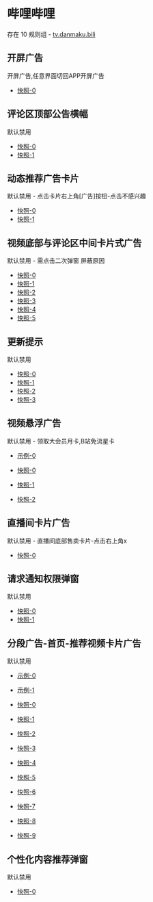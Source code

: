 # 哔哩哔哩

存在 10 规则组 - [tv.danmaku.bili](/src/apps/tv.danmaku.bili.ts)

## 开屏广告

开屏广告,任意界面切回APP开屏广告

- [快照-0](https://i.gkd.li/i/12705270)

## 评论区顶部公告横幅

默认禁用

- [快照-0](https://i.gkd.li/i/12785461)
- [快照-1](https://i.gkd.li/i/12775156)

## 动态推荐广告卡片

默认禁用 - 点击卡片右上角[广告]按钮-点击不感兴趣

- [快照-0](https://i.gkd.li/i/12700222)
- [快照-1](https://i.gkd.li/i/12700243)

## 视频底部与评论区中间卡片式广告

默认禁用 - 需点击二次弹窗 屏蔽原因

- [快照-0](https://i.gkd.li/i/12642260)
- [快照-1](https://i.gkd.li/i/12705266)
- [快照-2](https://i.gkd.li/i/12776568)
- [快照-3](https://i.gkd.li/i/12707070)
- [快照-4](https://i.gkd.li/i/12642261)
- [快照-5](https://i.gkd.li/i/13495649)

## 更新提示

默认禁用

- [快照-0](https://i.gkd.li/i/12649689)
- [快照-1](https://i.gkd.li/i/13212209)
- [快照-2](https://i.gkd.li/i/13228977)
- [快照-3](https://i.gkd.li/i/13334963)

## 视频悬浮广告

默认禁用 - 领取大会员月卡,B站免流星卡

- [示例-0](https://github.com/gkd-kit/inspect/assets/38517192/110db806-3f8b-4cd2-a445-06c5f5eb21eb)

- [快照-0](https://i.gkd.li/i/12892611)
- [快照-1](https://i.gkd.li/i/13308344)
- [快照-2](https://i.gkd.li/i/13538048)

## 直播间卡片广告

默认禁用 - 直播间底部售卖卡片-点击右上角x

- [快照-0](https://i.gkd.li/i/13200549)

## 请求通知权限弹窗

默认禁用

- [快照-0](https://i.gkd.li/i/13229159)
- [快照-1](https://i.gkd.li/i/13614090)

## 分段广告-首页-推荐视频卡片广告

默认禁用

- [示例-0](https://m.gkd.li/57941037/acd89b46-45fc-459f-8d17-3913d98dcbad)
- [示例-1](https://m.gkd.li/57941037/9c2f42d7-c262-4e06-b3c6-40f0908e7a94)

- [快照-0](https://i.gkd.li/i/14083540)
- [快照-1](https://i.gkd.li/i/14059876)
- [快照-2](https://i.gkd.li/i/13742257)
- [快照-3](https://i.gkd.li/i/13256605)
- [快照-4](https://i.gkd.li/i/14155801)
- [快照-5](https://i.gkd.li/i/13742257)
- [快照-6](https://i.gkd.li/i/13945597)
- [快照-7](https://i.gkd.li/i/14155272)
- [快照-8](https://i.gkd.li/i/14059882)
- [快照-9](https://i.gkd.li/i/13625309)

## 个性化内容推荐弹窗

默认禁用

- [快照-0](https://i.gkd.li/i/13448905)

